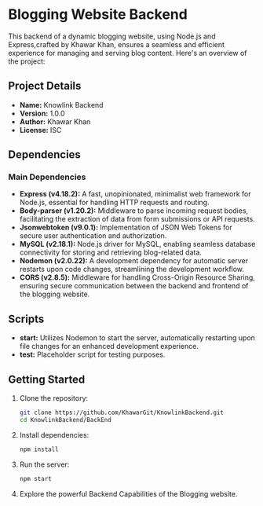 # Blogging Website Backend

This backend of a dynamic blogging website, using Node.js and Express,crafted by Khawar Khan, ensures a seamless and efficient experience for managing and serving blog content. Here's an overview of the project:

## Project Details

- **Name:** Knowlink Backend
- **Version:** 1.0.0
- **Author:** Khawar Khan
- **License:** ISC

## Dependencies

### Main Dependencies

- **Express (v4.18.2):** A fast, unopinionated, minimalist web framework for Node.js, essential for handling HTTP requests and routing.
- **Body-parser (v1.20.2):** Middleware to parse incoming request bodies, facilitating the extraction of data from form submissions or API requests.
- **Jsonwebtoken (v9.0.1):** Implementation of JSON Web Tokens for secure user authentication and authorization.
- **MySQL (v2.18.1):** Node.js driver for MySQL, enabling seamless database connectivity for storing and retrieving blog-related data.
- **Nodemon (v2.0.22):** A development dependency for automatic server restarts upon code changes, streamlining the development workflow.
- **CORS (v2.8.5):** Middleware for handling Cross-Origin Resource Sharing, ensuring secure communication between the backend and frontend of the blogging website.

## Scripts

- **start:** Utilizes Nodemon to start the server, automatically restarting upon file changes for an enhanced development experience.
- **test:** Placeholder script for testing purposes.

## Getting Started

1. Clone the repository:
   ```bash
   git clone https://github.com/KhawarGit/KnowlinkBackend.git
   cd KnowlinkBackend/BackEnd
2. Install dependencies:
   ```bash
   npm install
3. Run the server:
   ```bash
   npm start
4. Explore the powerful Backend Capabilities of the Blogging website.

   
